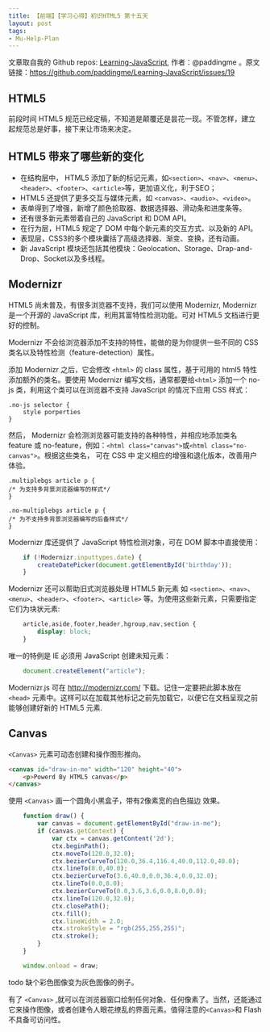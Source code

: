 ```yaml
---
title: 【前端】【学习心得】初识HTML5 第十五天
layout: post
tags:
- Mu-Help-Plan
---
```



 文章取自我的 Github  repos: [Learning-JavaScript](https://github.com/paddingme/Learning-JavaScript), 作者：@paddingme 。原文链接：https://github.com/paddingme/Learning-JavaScript/issues/19



## HTML5

前段时间 HTML5 规范已经定稿，不知道是颠覆还是昙花一现。不管怎样，建立起规范总是好事，接下来让市场来决定。

## HTML5 带来了哪些新的变化

- 在结构层中， HTML5 添加了新的标记元素，如`<section>`、`<nav>`、`<menu>`、`<header>`、`<footer>`、`<article>`等，更加语义化，利于SEO；
- HTML5 还提供了更多交互与媒体元素，如 `<canvas>`、`<audio>`、`<video>`。
- 表单得到了增强，新增了颜色拾取器、数据选择器、滑动条和进度条等。
- 还有很多新元素带着自己的 JavaScript 和 DOM API。
- 在行为层，HTML5 规定了 DOM 中每个新元素的交互方式、以及新的 API。
- 表现层，CSS3的多个模块囊括了高级选择器、渐变、变换，还有动画。
- 新 JavaScript 模块还包括其他模块：Geolocation、Storage、Drap-and-Drop、Socket以及多线程。

## Modernizr

HTML5 尚未普及，有很多浏览器不支持，我们可以使用 Modernizr, Modernizr 是一个开源的 JavaScript 库，利用其富特性检测功能。可对 HTML5 文档进行更好的控制。

Modernizr 不会给浏览器添加不支持的特性，能做的是为你提供一些不同的 CSS 类名以及特性检测（feature-detection）属性。

添加 Modernizr 之后，它会修改 `<html>` 的 class 属性，基于可用的 html5 特性添加额外的类名。要使用 Modernizr 编写文档，通常都要给`<html>` 添加一个 no-js 类，利用这个类可以在浏览器不支持 JavaScript 的情况下应用 CSS 样式：

```
.no-js selector {
    style porperties
}
```

然后， Modernizr 会检测浏览器可能支持的各种特性，并相应地添加类名 feature 或 no-feature，例如：`<html class="canvas">`或`<html class="no-canvas">`。根据这些类名， 可在 CSS 中 定义相应的增强和退化版本，改善用户体验。

```
.multiplebgs article p {
/* 为支持多背景浏览器编写的样式*/
}

.no-multiplebgs article p {
/* 为不支持多背景浏览器编写的后备样式*/
}
```

Modernizr 库还提供了 JavaScript 特性检测对象，可在 DOM 脚本中直接使用：

```js
    if (!Modernizr.inputtypes.date) {
        createDatePicker(document.getElementById('birthday'));
    }
```

Modernizr 还可以帮助旧式浏览器处理 HTML5 新元素 如 `<section>`、`<nav>`、`<menu>`、`<header>`、`<footer>`、`<article>` 等。为使用这些新元素，只需要指定它们为块状元素:

```css
    article,aside,footer,header,hgroup,nav,section {
        display: block;
    }
```

唯一的特例是 IE 必须用 JavaScript 创建未知元素：

```js
    document.createElement("article");
```

Modernizr.js 可在 http://modernizr.com/ 下载。记住一定要把此脚本放在`<head>` 元素中。这样可以在加载其他标记之前先加载它，以便它在文档呈现之前能够创建好新的 HTML5 元素.

## Canvas
`<Canvas>`  元素可动态创建和操作图形推向。

```html
<canvas id="draw-in-me" width="120" height="40">
    <p>Powerd By HTML5 canvas</p>
</canvas>
```

使用 `<Canvas>` 画一个圆角小黑盒子，带有2像素宽的白色描边
效果。

```js
    function draw() {
        var canvas = document.getElementById("draw-in-me");
        if (canvas.getContext) {
            var ctx = canvas.getContent('2d');
            ctx.beginPath();
            ctx.moveTo(120.0,32.0);
            ctx.bezierCurveTo(120.0,36.4,116.4,40.0,112.0,40.0);
            ctx.lineTo(8.0,40.0);
            ctx.bezierCurveTo(3.6,40.0,0.0,36.4,0.0,32.0);
            ctx.lineTo(0.0,8.0);
            ctx.bezierCurveTo(0.0,3.6,3.6,0.0,8.0,0.0);
            ctx.lineTo(120.0,32.0);
            ctx.closePath();
            ctx.fill();
            ctx.lineWidth = 2.0;
            ctx.strokeStyle = "rgb(255,255,255)";
            ctx.stroke();
        }
    }

    window.onload = draw;
```

todo 缺个彩色图像变为灰色图像的例子。

有了 `<Canvas>` ,就可以在浏览器窗口绘制任何对象、任何像素了。当然，还能通过它来操作图像，或者创建令人眼花缭乱的界面元素。值得注意的`<Canvas>`和 Flash 不具备可访问性。
